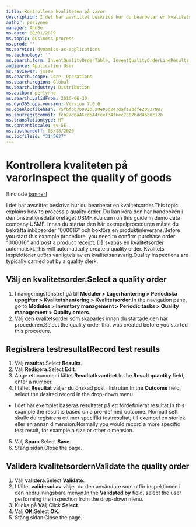 ```yaml
---
title: Kontrollera kvaliteten på varor
description: I det här avsnittet beskrivs hur du bearbetar en kvalitetsorder.
author: perlynne
manager: AnnBe
ms.date: 08/01/2019
ms.topic: business-process
ms.prod: ''
ms.service: dynamics-ax-applications
ms.technology: ''
ms.search.form: InventQualityOrderTable, InventQualityOrderLineResults, HcmWorkerLookUp
audience: Application User
ms.reviewer: josaw
ms.search.scope: Core, Operations
ms.search.region: Global
ms.search.industry: Distribution
ms.author: perlynne
ms.search.validFrom: 2016-06-30
ms.dyn365.ops.version: Version 7.0.0
ms.openlocfilehash: 75fbfbb7b993b528e96d247dafa2bdfe20837987
ms.sourcegitcommit: fcb27d6a46cd544feef34f6ec7607bdd46b0c12b
ms.translationtype: HT
ms.contentlocale: sv-SE
ms.lasthandoff: 03/18/2020
ms.locfileid: "3145627"
---
```

# <a name="inspect-the-quality-of-goods"></a><span data-ttu-id="1ab6f-103">Kontrollera kvaliteten på varor</span><span class="sxs-lookup"><span data-stu-id="1ab6f-103">Inspect the quality of goods</span></span>

[!include [banner](../../includes/banner.md)]

<span data-ttu-id="1ab6f-104">I det här avsnittet beskrivs hur du bearbetar en kvalitetsorder.</span><span class="sxs-lookup"><span data-stu-id="1ab6f-104">This topic explains how to process a quality order.</span></span> <span data-ttu-id="1ab6f-105">Du kan köra den här handboken i demonstrationsdataföretaget USMF.</span><span class="sxs-lookup"><span data-stu-id="1ab6f-105">You can run this guide in demo data company USMF.</span></span> <span data-ttu-id="1ab6f-106">Innan du startar den här exempelproceduren måste du bekräfta inköpsorder ”000016” och bokföra en produktinleverans.</span><span class="sxs-lookup"><span data-stu-id="1ab6f-106">Before you start this example procedure, you need to confirm purchase order "000016" and post a product receipt.</span></span> <span data-ttu-id="1ab6f-107">Då skapas en kvalitetsorder automatiskt.</span><span class="sxs-lookup"><span data-stu-id="1ab6f-107">This will automatically create a quality order.</span></span> <span data-ttu-id="1ab6f-108">Kvalitets-inspektioner utförs vanligtvis av en kvalitetsansvarig.</span><span class="sxs-lookup"><span data-stu-id="1ab6f-108">Quality inspections are typically carried out by a quality clerk.</span></span>


## <a name="select-a-quality-order"></a><span data-ttu-id="1ab6f-109">Välj en kvalitetsorder.</span><span class="sxs-lookup"><span data-stu-id="1ab6f-109">Select a quality order</span></span>
1. <span data-ttu-id="1ab6f-110">I navigeringsfönstret gå till **Moduler > Lagerhantering > Periodiska uppgifter > Kvalitetshantering > Kvalitetsorder**.</span><span class="sxs-lookup"><span data-stu-id="1ab6f-110">In the navigation pane, go to **Modules > Inventory management > Periodic tasks > Quality management > Quality orders**.</span></span>
2. <span data-ttu-id="1ab6f-111">Välj den kvalitetsorder som skapades innan du startade den här proceduren.</span><span class="sxs-lookup"><span data-stu-id="1ab6f-111">Select the quality order that was created before you started this procedure.</span></span>  

## <a name="record-test-results"></a><span data-ttu-id="1ab6f-112">Registrera testresultat</span><span class="sxs-lookup"><span data-stu-id="1ab6f-112">Record test results</span></span>
1. <span data-ttu-id="1ab6f-113">Välj **resultat**.</span><span class="sxs-lookup"><span data-stu-id="1ab6f-113">Select **Results**.</span></span>
2. <span data-ttu-id="1ab6f-114">Välj **Redigera**.</span><span class="sxs-lookup"><span data-stu-id="1ab6f-114">Select **Edit**.</span></span>
3. <span data-ttu-id="1ab6f-115">Ange ett nummer i fältet **Resultatkvantitet**.</span><span class="sxs-lookup"><span data-stu-id="1ab6f-115">In the **Result quantity** field, enter a number.</span></span>
4. <span data-ttu-id="1ab6f-116">I fältet **Resultat**  väljer du önskad post i listrutan.</span><span class="sxs-lookup"><span data-stu-id="1ab6f-116">In the **Outcome** field, select the desired record in the drop-down menu.</span></span>  
- <span data-ttu-id="1ab6f-117">I det här exemplet baseras resultatet på ett fördefinierat resultat.</span><span class="sxs-lookup"><span data-stu-id="1ab6f-117">In this example the result is based on a pre-defined outcome.</span></span> <span data-ttu-id="1ab6f-118">Normalt sett skulle du registrera ett mer specifikt testresultat, till exempel en storlek eller en annan dimension.</span><span class="sxs-lookup"><span data-stu-id="1ab6f-118">Normally you would record a more specific test result, for example a size or other dimension.</span></span>  
5. <span data-ttu-id="1ab6f-119">Välj **Spara**.</span><span class="sxs-lookup"><span data-stu-id="1ab6f-119">Select **Save**.</span></span>
6. <span data-ttu-id="1ab6f-120">Stäng sidan.</span><span class="sxs-lookup"><span data-stu-id="1ab6f-120">Close the page.</span></span>

## <a name="validate-the-quality-order"></a><span data-ttu-id="1ab6f-121">Validera kvalitetsordern</span><span class="sxs-lookup"><span data-stu-id="1ab6f-121">Validate the quality order</span></span>
1. <span data-ttu-id="1ab6f-122">Välj **validera**.</span><span class="sxs-lookup"><span data-stu-id="1ab6f-122">Select **Validate**.</span></span>
2. <span data-ttu-id="1ab6f-123">I fältet **validerad av** väljer du den användare som utför inspektionen i den nedrullningsbara menyn.</span><span class="sxs-lookup"><span data-stu-id="1ab6f-123">In the **Validated by** field, select the user performing the inspection from the drop-down menu.</span></span>  
3. <span data-ttu-id="1ab6f-124">Klicka på **Välj**.</span><span class="sxs-lookup"><span data-stu-id="1ab6f-124">Click **Select**.</span></span>
4. <span data-ttu-id="1ab6f-125">Välj **OK**.</span><span class="sxs-lookup"><span data-stu-id="1ab6f-125">Select **OK**.</span></span>
5. <span data-ttu-id="1ab6f-126">Stäng sidan.</span><span class="sxs-lookup"><span data-stu-id="1ab6f-126">Close the page.</span></span>

